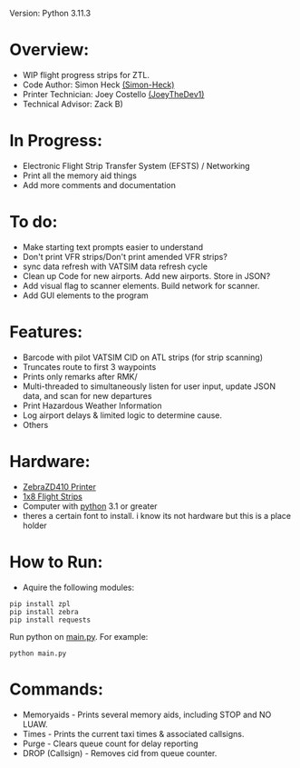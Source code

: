 Version: Python 3.11.3
# Overview:
  * WIP flight progress strips for ZTL.
  * Code Author: Simon Heck [(Simon-Heck)](https://github.com/Simon-Heck)
  * Printer Technician: Joey Costello [(JoeyTheDev1)](https://github.com/JoeyTheDev1/)
  * Technical Advisor: Zack B)

# In Progress:
  * Electronic Flight Strip Transfer System (EFSTS) / Networking
  * Print all the memory aid things
  * Add more comments and documentation

# To do:
  * Make starting text prompts easier to understand
  * Don't print VFR strips/Don't print amended VFR strips?
  * sync data refresh with VATSIM data refresh cycle
  * Clean up Code for new airports. Add new airports. Store in JSON?
  * Add visual flag to scanner elements. Build network for scanner.
  * Add GUI elements to the program

# Features:
  * Barcode with pilot VATSIM CID on ATL strips (for strip scanning)
  * Truncates route to first 3 waypoints
  * Prints only remarks after RMK/
  * Multi-threaded to simultaneously listen for user input, update JSON data, and scan for new departures
  * Print Hazardous Weather Information
  * Log airport delays & limited logic to determine cause.
  * Others

# Hardware:
  * [ZebraZD410 Printer](https://www.zebra.com/us/en/products/spec-sheets/printers/desktop/zd410.html)
  * [1x8 Flight Strips](https://bocathermal.txdesign.com/thermal-general-admission-ticket/details/boca-flight-strip-1-x-8/)
  * Computer with [python](https://www.python.org/downloads/) 3.1 or greater
  * theres a certain font to install. i know its not hardware but this is a place holder


# How to Run:
  * Aquire the following modules:
```
pip install zpl
pip install zebra
pip install requests
```
Run python on [main.py](src/main.py). For example:
```
python main.py
```


# Commands:
 * Memoryaids - Prints several memory aids, including STOP and NO LUAW.
 * Times - Prints the current taxi times & associated callsigns.
 * Purge - Clears queue count for delay reporting
 * DROP (Callsign) - Removes cid from queue counter.